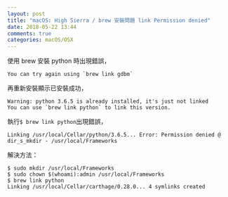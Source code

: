 ```yaml
---
layout: post
title: "macOS: High Sierra / brew 安裝問題 link Permission denied"
date: 2018-05-22 13:44
comments: true
categories: macOS/OSX
---
```


使用 brew 安裝 python 時出現錯誤，
	
	You can try again using `brew link gdbm`

再重新安裝顯示已安裝成功，

	Warning: python 3.6.5 is already installed, it's just not linked
	You can use `brew link python` to link this version.
	
執行``$ brew link python``出現錯誤，

	Linking /usr/local/Cellar/python/3.6.5... Error: Permission denied @ dir_s_mkdir - /usr/local/Frameworks

解決方法：

	$ sudo mkdir /usr/local/Frameworks
	$ sudo chown $(whoami):admin /usr/local/Frameworks
	$ brew link python
	Linking /usr/local/Cellar/carthage/0.28.0... 4 symlinks created
